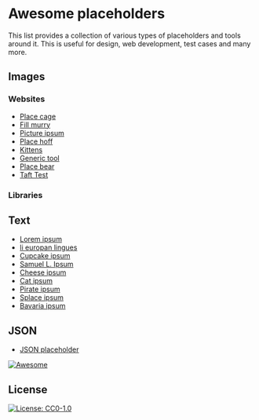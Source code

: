 # Awesome placeholders

This list provides a collection of various types of placeholders and tools around it. This is useful for design,
web development, test cases and many more.

## Images

### Websites

* [Place cage](https://www.placecage.com/)
* [Fill murry](https://www.fillmurray.com/)
* [Picture ipsum](https://picsum.photos/)
* [Place hoff](http://place-hoff.com/)
* [Kittens](https://placekitten.com/)
* [Generic tool](https://placeholder.com/)
* [Place bear](https://www.placebear.com)
* [Taft Test](https://tafttest.com/)

### Libraries

## Text

* [Lorem ipsum](https://www.lipsum.com/)
* [li europan lingues](https://placeholder.com/text/li-europan-lingues/)  
* [Cupcake ipsum](http://www.cupcakeipsum.com/)
* [Samuel L. Ipsum](http://slipsum.com/)
* [Cheese ipsum](http://www.cheeseipsum.co.uk/)
* [Cat ipsum](http://www.catipsum.com/)
* [Pirate ipsum](https://pirateipsum.me/)
* [Splace ipsum](http://spaceipsum.com/)
* [Bavaria ipsum](http://bavaria-ipsum.de)

## JSON
* [JSON placeholder](https://jsonplaceholder.typicode.come)


[![Awesome](https://awesome.re/badge.svg)](https://awesome.re)

## License

[![License: CC0-1.0](https://licensebuttons.net/l/zero/1.0/80x15.png)](http://creativecommons.org/publicdomain/zero/1.0/)
